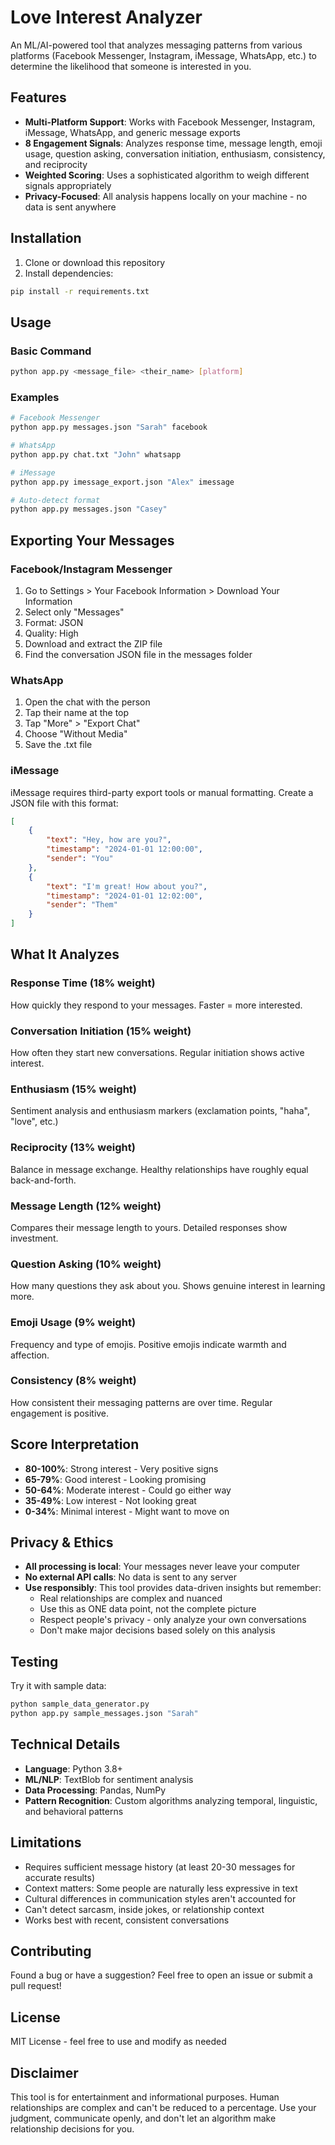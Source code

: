 # Love Interest Analyzer

An ML/AI-powered tool that analyzes messaging patterns from various platforms (Facebook Messenger, Instagram, iMessage, WhatsApp, etc.) to determine the likelihood that someone is interested in you.

## Features

- **Multi-Platform Support**: Works with Facebook Messenger, Instagram, iMessage, WhatsApp, and generic message exports
- **8 Engagement Signals**: Analyzes response time, message length, emoji usage, question asking, conversation initiation, enthusiasm, consistency, and reciprocity
- **Weighted Scoring**: Uses a sophisticated algorithm to weigh different signals appropriately
- **Privacy-Focused**: All analysis happens locally on your machine - no data is sent anywhere

## Installation

1. Clone or download this repository
2. Install dependencies:

```bash
pip install -r requirements.txt
```

## Usage

### Basic Command

```bash
python app.py <message_file> <their_name> [platform]
```

### Examples

```bash
# Facebook Messenger
python app.py messages.json "Sarah" facebook

# WhatsApp
python app.py chat.txt "John" whatsapp

# iMessage
python app.py imessage_export.json "Alex" imessage

# Auto-detect format
python app.py messages.json "Casey"
```

## Exporting Your Messages

### Facebook/Instagram Messenger

1. Go to Settings > Your Facebook Information > Download Your Information
2. Select only "Messages"
3. Format: JSON
4. Quality: High
5. Download and extract the ZIP file
6. Find the conversation JSON file in the messages folder

### WhatsApp

1. Open the chat with the person
2. Tap their name at the top
3. Tap "More" > "Export Chat"
4. Choose "Without Media"
5. Save the .txt file

### iMessage

iMessage requires third-party export tools or manual formatting. Create a JSON file with this format:

```json
[
    {
        "text": "Hey, how are you?",
        "timestamp": "2024-01-01 12:00:00",
        "sender": "You"
    },
    {
        "text": "I'm great! How about you?",
        "timestamp": "2024-01-01 12:02:00",
        "sender": "Them"
    }
]
```

## What It Analyzes

### Response Time (18% weight)
How quickly they respond to your messages. Faster = more interested.

### Conversation Initiation (15% weight)
How often they start new conversations. Regular initiation shows active interest.

### Enthusiasm (15% weight)
Sentiment analysis and enthusiasm markers (exclamation points, "haha", "love", etc.)

### Reciprocity (13% weight)
Balance in message exchange. Healthy relationships have roughly equal back-and-forth.

### Message Length (12% weight)
Compares their message length to yours. Detailed responses show investment.

### Question Asking (10% weight)
How many questions they ask about you. Shows genuine interest in learning more.

### Emoji Usage (9% weight)
Frequency and type of emojis. Positive emojis indicate warmth and affection.

### Consistency (8% weight)
How consistent their messaging patterns are over time. Regular engagement is positive.

## Score Interpretation

- **80-100%**: Strong interest - Very positive signs
- **65-79%**: Good interest - Looking promising
- **50-64%**: Moderate interest - Could go either way
- **35-49%**: Low interest - Not looking great
- **0-34%**: Minimal interest - Might want to move on

## Privacy & Ethics

- **All processing is local**: Your messages never leave your computer
- **No external API calls**: No data is sent to any server
- **Use responsibly**: This tool provides data-driven insights but remember:
  - Real relationships are complex and nuanced
  - Use this as ONE data point, not the complete picture
  - Respect people's privacy - only analyze your own conversations
  - Don't make major decisions based solely on this analysis

## Testing

Try it with sample data:

```bash
python sample_data_generator.py
python app.py sample_messages.json "Sarah"
```

## Technical Details

- **Language**: Python 3.8+
- **ML/NLP**: TextBlob for sentiment analysis
- **Data Processing**: Pandas, NumPy
- **Pattern Recognition**: Custom algorithms analyzing temporal, linguistic, and behavioral patterns

## Limitations

- Requires sufficient message history (at least 20-30 messages for accurate results)
- Context matters: Some people are naturally less expressive in text
- Cultural differences in communication styles aren't accounted for
- Can't detect sarcasm, inside jokes, or relationship context
- Works best with recent, consistent conversations

## Contributing

Found a bug or have a suggestion? Feel free to open an issue or submit a pull request!

## License

MIT License - feel free to use and modify as needed

## Disclaimer

This tool is for entertainment and informational purposes. Human relationships are complex and can't be reduced to a percentage. Use your judgment, communicate openly, and don't let an algorithm make relationship decisions for you.
